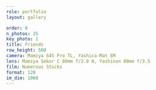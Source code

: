 ```yaml
---
role: portfolio
layout: gallery

order: 0
n_photos: 25
key_photo: 1
title: Friends
row_height: 500
camera: Mamiya 645 Pro TL, Yashica-Mat EM
lens: Mamiya Sekor C 80mm f/2.8 N, Yashinon 80mm f/3.5
film: Numerous Stocks
format: 120
im_dim: 1000
---
```

